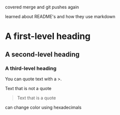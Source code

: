 covered merge and git pushes again

learned about README's and how they use markdown
# A first-level heading
## A second-level heading
### A third-level heading

You can quote text with a >.

Text that is not a quote

> Text that is a quote

can change color using hexadecimals

